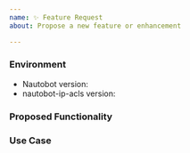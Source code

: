 ```yaml
---
name: ✨ Feature Request
about: Propose a new feature or enhancement

---
```


### Environment
* Nautobot version:  <!-- Example: 2.0.1 -->
* nautobot-ip-acls version:  <!-- Example: 1.0.0 -->

<!--
    Describe in detail the new functionality you are proposing.
-->
### Proposed Functionality

<!--
    Convey an example use case for your proposed feature. Write from the
    perspective of a user who would benefit from the proposed
    functionality and describe how.
--->
### Use Case

